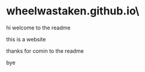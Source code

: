 # wheelwastaken.github.io\

hi welcome to the readme

this is a website

thanks for  comin to the readme


bye